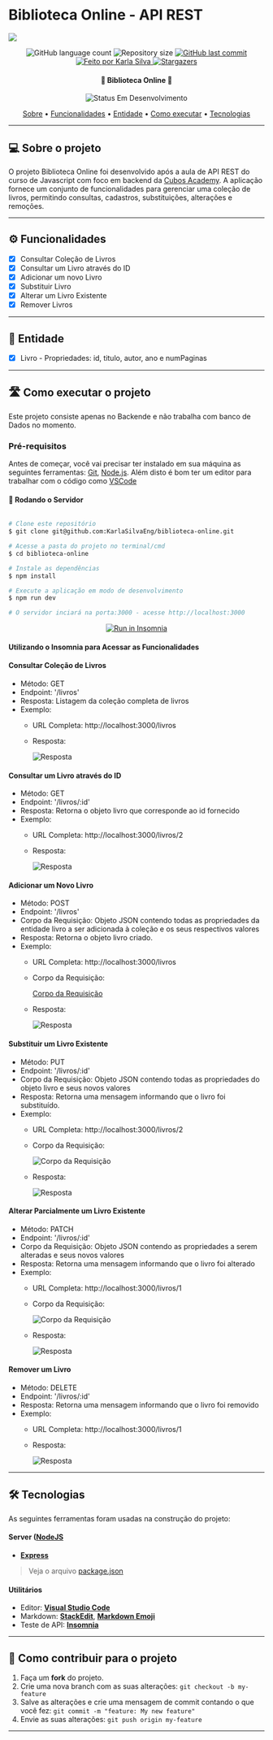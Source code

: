 # Biblioteca Online - API REST
![](https://i.imgur.com/xG74tOh.png)

<p align="center">
  <img alt="GitHub language count" src="https://img.shields.io/github/languages/count/KarlaSilvaEng/biblioteca-online?color=%2304D361">

  <img alt="Repository size" src="https://img.shields.io/github/repo-size/KarlaSilvaEng/biblioteca-online">
  
  <a href="https://github.com/KarlaSilvaEng/biblioteca-online/commits/main">
    <img alt="GitHub last commit" src="https://img.shields.io/github/last-commit/KarlaSilvaEng/biblioteca-online">
  </a>
  
  <!-- <img alt="License" src="https://img.shields.io/badge/license-MIT-brightgreen"> -->
  
   <a href="https://cubos.academy/">
    <img alt="Feito por Karla Silva" src="https://img.shields.io/badge/feito-por%20Karla%20Silva-D818A5">
   </a>
   
   <a href="https://github.com/cubos-academy/academy-template-readme-projects/stargazers">
    <img alt="Stargazers" src="https://img.shields.io/github/stars/cubos-academy/academy-template-readme-projects?style=social">
  </a>
   
<h4 align="center"> 
	🚧 Biblioteca Online 🚧
</h4>

<p align="center">
	<img alt="Status Em Desenvolvimento" src="https://img.shields.io/badge/STATUS-CONCLUÍDO-green">
</p>

<p align="center">
 <a href="#-sobre-o-projeto">Sobre</a> •
 <a href="#-funcionalidades">Funcionalidades</a> •
<a href="#-entidade">Entidade</a> • 
 <a href="#-como-executar-o-projeto">Como executar</a> • 
 <a href="#-tecnologias">Tecnologias</a>
</p>

---
## 💻 Sobre o projeto

O projeto Biblioteca Online foi desenvolvido após a aula de API REST do curso de Javascript com foco em backend da [Cubos Academy](https://cubos.academy/). A aplicação fornece um conjunto de funcionalidades para gerenciar uma coleção de livros, permitindo consultas, cadastros, substituições, alterações e remoções.

---
## ⚙ Funcionalidades

- [x] Consultar Coleção de Livros
- [x] Consultar um Livro através do ID
- [x] Adicionar um novo Livro
- [x] Substituir Livro
- [x] Alterar um Livro Existente
- [x] Remover Livros

---
## 📘 Entidade
- [x] Livro 
      - Propriedades: id, titulo, autor, ano e numPaginas

---
## 🛣 Como executar o projeto

Este projeto consiste apenas no Backende e não trabalha com banco de Dados no momento.

### Pré-requisitos

Antes de começar, você vai precisar ter instalado em sua máquina as seguintes ferramentas:
[Git](https://git-scm.com), [Node.js](https://nodejs.org/en/). 
Além disto é bom ter um editor para trabalhar com o código como [VSCode](https://code.visualstudio.com/)

#### 🎲 Rodando o Servidor

```bash

# Clone este repositório
$ git clone git@github.com:KarlaSilvaEng/biblioteca-online.git

# Acesse a pasta do projeto no terminal/cmd
$ cd biblioteca-online

# Instale as dependências
$ npm install

# Execute a aplicação em modo de desenvolvimento
$ npm run dev

# O servidor inciará na porta:3000 - acesse http://localhost:3000

```
<p align="center">
  <a href="https://github.com/KarlaSilvaEng/biblioteca-online" target="_blank"><img src="https://insomnia.rest/images/run.svg" alt="Run in Insomnia"></a>
</p>

#### Utilizando o Insomnia para Acessar as Funcionalidades
#### Consultar Coleção de Livros
- Método: GET
- Endpoint: '/livros'
- Resposta: Listagem da coleção completa de livros
- Exemplo:
  - URL Completa: http://localhost:3000/livros
  - Resposta:
    
    ![Resposta](assets/GET%20-%20Listar%20Livros%20-%20Resposta.png)
    
#### Consultar um Livro através do ID
- Método: GET
- Endpoint: '/livros/:id'
- Resposta: Retorna o objeto livro que corresponde ao id fornecido
- Exemplo:
  - URL Completa: http://localhost:3000/livros/2
  - Resposta:
    
    ![Resposta](assets/GET%20-%20Consultar%20Livro%20por%20ID%20-%20Resposta.png)
 
#### Adicionar um Novo Livro
- Método: POST
- Endpoint: '/livros'
- Corpo da Requisição: Objeto JSON contendo todas as propriedades da entidade livro a ser adicionada à coleção e os seus respectivos valores
- Resposta: Retorna o objeto livro criado.
- Exemplo:
  - URL Completa: http://localhost:3000/livros
  - Corpo da Requisição:
    
    [Corpo da Requisição](assets/POST%20-%20Adicionar%20Livro%20-%20Corpo%20da%20Requisição.png)
  - Resposta:
    
    ![Resposta](assets/POST%20-%20Adicionar%20Livro%20-%20Resposta.png)
 
#### Substituir um Livro Existente
- Método: PUT
- Endpoint: '/livros/:id'
- Corpo da Requisição: Objeto JSON contendo todas as propriedades do objeto livro e seus novos valores
- Resposta: Retorna uma mensagem informando que o livro foi substituído.
- Exemplo:
  - URL Completa: http://localhost:3000/livros/2
  - Corpo da Requisição:
    
    ![Corpo da Requisição](assets/PUT%20-%20Substituir%20Livro%20-%20Corpo%20da%20Requisição.png)
  - Resposta:
    
    ![Resposta](assets/PUT%20-%20Substituir%20Livro%20-%20Resposta.png)

#### Alterar Parcialmente um Livro Existente
- Método: PATCH
- Endpoint: '/livros/:id'
- Corpo da Requisição: Objeto JSON contendo as propriedades a serem alteradas e seus novos valores
- Resposta: Retorna uma mensagem informando que o livro foi alterado
- Exemplo:
  - URL Completa: http://localhost:3000/livros/1
  - Corpo da Requisição:
    
    ![Corpo da Requisição](assets/PATCH%20-%20Alterar%20Livro%20-%20Corpo%20da%20Requisição.png)
  - Resposta:
    
    ![Resposta](assets/PATCH%20-%20Alterar%20Livro%20-%20Resposta.png)

#### Remover um Livro
- Método: DELETE
- Endpoint: '/livros/:id'
- Resposta: Retorna uma mensagem informando que o livro foi removido
- Exemplo:
  - URL Completa: http://localhost:3000/livros/1
  - Resposta:
    
    ![Resposta](assets/DELETE%20-%20Remover%20Livro%20-%20Resposta.png)

---
## 🛠 Tecnologias

As seguintes ferramentas foram usadas na construção do projeto:

#### [](https://github.com/KarlaSilvaEng/biblioteca-online#server-nodejs--typescript)**Server**  ([NodeJS](https://nodejs.org/en/) 

-   **[Express](https://expressjs.com/)**

> Veja o arquivo  [package.json](https://github.com/KarlaSilvaEng/biblioteca-online/blob/master/package.json)

#### [](https://github.com/cubos-academy/academy-template-readme-projects#utilit%C3%A1rios)**Utilitários**

-   Editor:  **[Visual Studio Code](https://code.visualstudio.com/)** 
-   Markdown:  **[StackEdit](https://stackedit.io/)**,  **[Markdown Emoji](https://gist.github.com/rxaviers/7360908)**
-   Teste de API:  **[Insomnia](https://insomnia.rest/)**
---

## 💪 Como contribuir para o projeto

1. Faça um **fork** do projeto.
2. Crie uma nova branch com as suas alterações: `git checkout -b my-feature`
3. Salve as alterações e crie uma mensagem de commit contando o que você fez: `git commit -m "feature: My new feature"`
4. Envie as suas alterações: `git push origin my-feature`

---


